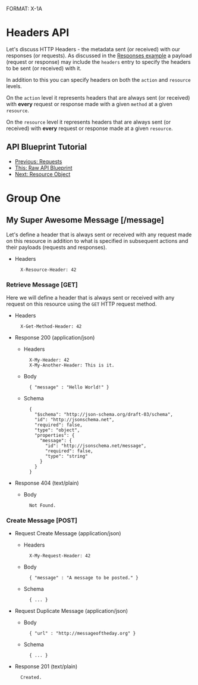 FORMAT: X-1A

# Headers API
Let's discuss HTTP Headers - the metadata sent (or received) with our responses (or requests). As discussed in the [Responses example](https://github.com/apiaryio/api-blueprint/blob/master/examples/5.%20Responses.md) a payload (request or response) may include the `headers` entry to specify the headers to be sent (or received) with it.

In addition to this you can specify headers on both the `action` and `resource` levels. 

On the `action` level it represents headers that are always sent (or received) with **every** request or response made with a given `method` at a given `resource`. 

On the `resource` level it represents headers that are always sent (or received) with **every** request or response made at a given `resource`.

## API Blueprint Tutorial
+ [Previous: Requests](https://github.com/apiaryio/api-blueprint/blob/master/examples/6.%20Requests.md)
+ [This: Raw API Blueprint](https://raw.github.com/apiaryio/api-blueprint/master/examples/7.%20Headers.md)
+ [Next: Resource Object](https://github.com/apiaryio/api-blueprint/blob/master/examples/8.%20Resource%20Object.md)

# Group One

## My Super Awesome Message [/message]

Let's define a header that is always sent or received with any request made on this resource in addition to what is specified in subsequent actions and their payloads (requests and responses).

+ Headers
    
        X-Resource-Header: 42

### Retrieve Message [GET]

Here we will define a header that is always sent or received with any request on this resource using the `GET` HTTP request method. 

+ Headers
    
        X-Get-Method-Header: 42

+ Response 200 (application/json)

    + Headers

            X-My-Header: 42
            X-My-Another-Header: This is it.

    + Body

            { "message" : "Hello World!" }

    + Schema

            {
              "$schema": "http://json-schema.org/draft-03/schema",
              "id": "http://jsonschema.net",
              "required": false,
              "type": "object",
              "properties": {
                "message": {
                  "id": "http://jsonschema.net/message",
                  "required": false,
                  "type": "string"
                }
              }
            }

+ Response 404 (text/plain)

    + Body

            Not Found.
        
### Create Message [POST]

+ Request Create Message (application/json)
  
    + Headers

            X-My-Request-Header: 42
    
    + Body
        
            { "message" : "A message to be posted." }

    + Schema

            { ... }

+ Request Duplicate Message (application/json)
    
    + Body
        
            { "url" : "http://messageoftheday.org" }

    + Schema

            { ... }            
        
+ Response 201 (text/plain)
        
        Created.
